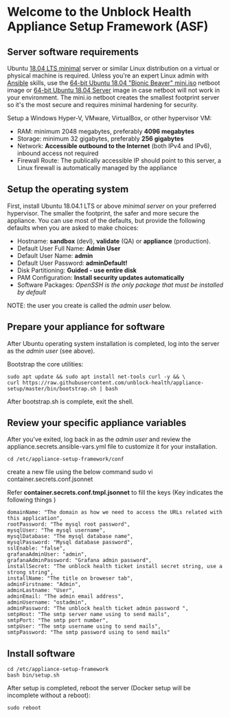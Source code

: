 # Welcome to the Unblock Health Appliance Setup Framework (ASF)

## Server software requirements

Ubuntu [18.04 LTS minimal](https://help.ubuntu.com/community/Installation/MinimalCD) server or similar Linux distribution on a virtual or physical machine is required. Unless you're an expert Linux admin with [Ansible](https://www.ansible.com/) skills, use the [64-bit Ubuntu 18.04 "Bionic Beaver" mini.iso](http://archive.ubuntu.com/ubuntu/dists/bionic/main/installer-amd64/current/images/netboot/mini.iso) netboot image or [64-bit Ubuntu 18.04 Server](https://www.ubuntu.com/download/server) image in case netboot will not work in your environment. The mini.io netboot creates the smallest footprint server so it's the most secure and requires minimal hardening for security.

Setup a Windows Hyper-V, VMware, VirtualBox, or other hypervisor VM:

* RAM: minimum 2048  megabytes, preferably **4096 megabytes**
* Storage: minimum 32 gigabytes, preferably **256 gigabytes**
* Network: **Accessible outbound to the Internet** (both IPv4 and IPv6), inbound access not required
* Firewall Route: The publically accessible IP should point to this server, a Linux firewall is automatically managed by the appliance

## Setup the operating system

First, install Ubuntu 18.04.1 LTS or above *minimal server* on your preferred hypervisor. The smaller the footprint, the safer and more secure the appliance. You can use most of the defaults, but provide the following defaults when you are asked to make choices:

* Hostname: **sandbox** (devl), **validate** (QA) or **appliance** (production).
* Default User Full Name: **Admin User**
* Default User Name: **admin**
* Default User Password: **adminDefault!**
* Disk Partitioning: **Guided - use entire disk**
* PAM Configuration: **Install security updates automatically**
* Software Packages: *OpenSSH is the only package that must be installed by default*

NOTE: the user you create is called the *admin user* below. 

## Prepare your appliance for software

After Ubuntu operating system installation is completed, log into the server as the *admin user* (see above).

Bootstrap the core utilities:
	
    sudo apt update && sudo apt install net-tools curl -y && \
    curl https://raw.githubusercontent.com/unblock-health/appliance-setup/master/bin/bootstrap.sh | bash

After bootstrap.sh is complete, exit the shell.

## Review your specific appliance variables

After you've exited, log back in as the *admin user* and review the appliance.secrets.ansible-vars.yml file to customize it for your installation. 

    cd /etc/appliance-setup-framework/conf
create a new file using the below command
    sudo vi container.secrets.conf.jsonnet

Refer **container.secrets.conf.tmpl.jsonnet** to fill the keys (Key indicates the following things )

    domainName: "The domain as how we need to access the URLs related with this application",
    rootPassword: "The mysql root password",
    mysqlUser: "The mysql username",
    mysqlDatabase: "The mysql database name",
    mysqlPassword: "Mysql database password",
    sslEnable: "false",
    grafanaAdminUser: "admin",
    grafanaAdminPassword: "Grafana admin password",
    installSecret: "The unblock health ticket install secret string, use a strong string",
    installName: "The title on broweser tab",
    adminFirstname: "Admin",
    adminLastname: "User",
    adminEmail: "The admin email address",
    adminUsername: "ostadmin",
    adminPassword: "The unblock health ticket admin password ",
    smtpHost: "The smtp server name using to send mails",
    smtpPort: "The smtp port number",
    smtpUser: "The smtp username using to send mails",
    smtpPassword: "The smtp password using to send mails"
 

## Install software

    cd /etc/appliance-setup-framework
    bash bin/setup.sh

After setup is completed, reboot the server (Docker setup will be incomplete without a reboot):

    sudo reboot

